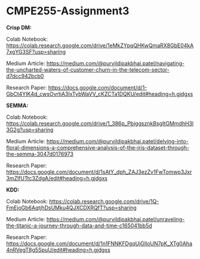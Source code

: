 # CMPE255-Assignment3

**Crisp DM:**

Colab Notebook: https://colab.research.google.com/drive/1eMkZYpqQHKwQmaRX8GbE04kA7xgYG3SF?usp=sharing

Medium Article: https://medium.com/@purvildipakbhai.patel/navigating-the-uncharted-waters-of-customer-churn-in-the-telecom-sector-d7dcc942bcb0

Research Paper: https://docs.google.com/document/d/1-GbCt4YIK4d_cwsOvrtiA3IxTybWaVV_cKZCTa1DQKU/edit#heading=h.gjdgxs

**SEMMA:**

Colab Notebook: https://colab.research.google.com/drive/1_386p_PbiggsznkBsgItGMmdhH3l3G2g?usp=sharing

Medium Article: https://medium.com/@purvildipakbhai.patel/delving-into-floral-dimensions-a-comprehensive-analysis-of-the-iris-dataset-through-the-semma-3047d0176973

Research Paper: https://docs.google.com/document/d/1sAtY_dph_ZAJ3ezZv1FwTomwp3Jxr3mZlfUTtc3ZdgA/edit#heading=h.gjdgxs

**KDD:**

Colab Notebook: https://colab.research.google.com/drive/1Q-FmEjoGb6AqtjhDsUMku4QJXCDXRQfT?usp=sharing

Medium Article: https://medium.com/@purvildipakbhai.patel/unraveling-the-titanic-a-journey-through-data-and-time-c165041bb5d

Research Paper: https://docs.google.com/document/d/1n1FNNKFDgqUjGlIoUN7pK_XTg0Aha4nRVegT8g5SpuU/edit#heading=h.gjdgxs
